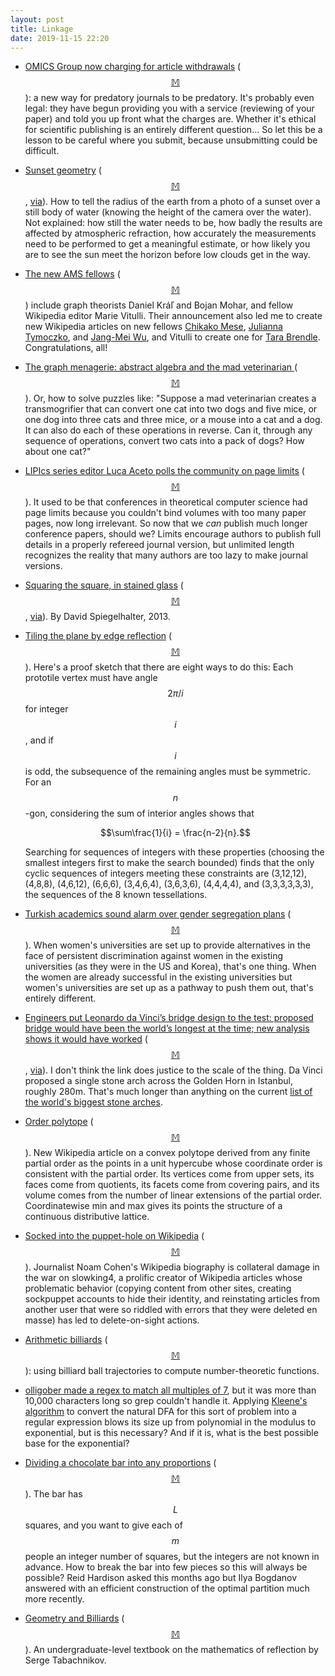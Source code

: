 ```yaml
---
layout: post
title: Linkage
date: 2019-11-15 22:20
---
```

* [OMICS Group now charging for article withdrawals](https://scholarlyoa.com/omics-group-now-charging-for-article-withdrawals/) ([$$\mathbb{M}$$](https://mathstodon.xyz/@11011110/103069657170279386)): a new way for predatory journals to be predatory. It's probably even legal: they have begun providing you with a service (reviewing of your paper) and told you up front what the charges are. Whether it's ethical for scientific publishing is an entirely different question... So let this be a lesson to be careful where you submit, because unsubmitting could be difficult.

* [Sunset geometry](https://www.shapeoperator.com/2016/12/12/sunset-geometry/) ([$$\mathbb{M}$$](https://mathstodon.xyz/@11011110/103075417779881667), [via](https://news.ycombinator.com/item?id=21413358)). How to tell the radius of the earth from a photo of a sunset over a still body of water (knowing the height of the camera over the water). Not explained: how still the water needs to be, how badly the results are affected by atmospheric refraction, how accurately the measurements need to be performed to get a meaningful estimate, or how likely you are to see the sun meet the horizon before low clouds get in the way.

* [The new AMS fellows](https://www.ams.org/profession/ams-fellows/new-fellows) ([$$\mathbb{M}$$](https://mathstodon.xyz/@11011110/103077029444407287)) include graph theorists Daniel Kráľ and Bojan Mohar, and fellow Wikipedia editor Marie Vitulli. Their announcement also led me to create new Wikipedia articles on new fellows [Chikako Mese](https://en.wikipedia.org/wiki/Chikako_Mese), [Julianna Tymoczko](https://en.wikipedia.org/wiki/Julianna_Tymoczko), and [Jang-Mei Wu](https://en.wikipedia.org/wiki/Jang-Mei_Wu), and Vitulli to create one for [Tara Brendle](https://en.wikipedia.org/wiki/Tara_E._Brendle). Congratulations, all!

* [The graph menagerie: abstract algebra and the mad veterinarian ](https://www.maa.org/programs/maa-awards/writing-awards/the-graph-menagerie-abstract-algebra-and-the-mad-veterinarian) ([$$\mathbb{M}$$](https://mathstodon.xyz/@11011110/103083916322783935)). Or, how to solve puzzles like: "Suppose a mad veterinarian creates a transmogrifier that can convert one cat into two dogs and five mice, or one dog into three cats and three mice, or a mouse into a cat and a dog. It can also do each of these operations in reverse. Can it, through any sequence of operations, convert two cats into a pack of dogs? How about one cat?"

* [LIPIcs series editor Luca Aceto polls the community on page limits](http://processalgebra.blogspot.com/2019/11/call-for-opinions-length-of-papes-in.html) ([$$\mathbb{M}$$](https://mathstodon.xyz/@11011110/103086511516971922)). It used to be that conferences in theoretical computer science had page limits because you couldn't bind volumes with too many paper pages, now long irrelevant. So now that we _can_ publish much longer conference papers, should we? Limits encourage authors to publish full details in a properly refereed journal version, but unlimited length recognizes the reality that many authors are too lazy to make journal versions.

* [Squaring the square, in stained glass](https://understandinguncertainty.org/squaring-square-glass) ([$$\mathbb{M}$$](https://mathstodon.xyz/@11011110/103095223291132423), [via](https://scilogs.spektrum.de/hlf/perfect-squares/)). By David Spiegelhalter, 2013.

* [Tiling the plane by edge reflection](https://en.wikipedia.org/wiki/Edge_tessellation) ([$$\mathbb{M}$$](https://mathstodon.xyz/@11011110/103099409883184951)). Here's a proof sketch that there are eight ways to do this:
Each prototile vertex must have angle $$2\pi/i$$ for integer $$i$$, and if $$i$$ is odd, the subsequence of the remaining angles must be symmetric. For an $$n$$-gon, considering the sum of interior angles shows that

  $$\sum\frac{1}{i} = \frac{n-2}{n}.$$
 
  Searching for sequences of integers with these properties (choosing the smallest integers first to make the search bounded) finds that the only cyclic sequences of integers meeting these constraints are (3,12,12), (4,8,8), (4,6,12), (6,6,6), (3,4,6,4), (3,6,3,6), (4,4,4,4), and (3,3,3,3,3,3), the sequences of the 8 known tessellations.

* [Turkish academics sound alarm over gender segregation plans](https://www.insidehighered.com/news/2019/11/08/turkish-academics-sound-alarm-over-gender-segregation-plans) ([$$\mathbb{M}$$](https://mathstodon.xyz/@11011110/103103753533385831)). When women's universities are set up to provide alternatives in the face of persistent discrimination against women in the existing universities (as they were in the US and Korea), that's one thing. When the women are already successful in the existing universities but women's universities are set up as a pathway to push them out, that's entirely different.

* [Engineers put Leonardo da Vinci’s bridge design to the test:
proposed bridge would have been the world’s longest at the time; new analysis shows it would have worked](http://news.mit.edu/2019/leonardo-da-vinci-bridge-test-1010) ([$$\mathbb{M}$$](https://mathstodon.xyz/@11011110/103111919197001339), [via](https://arstechnica.com/science/2019/10/testing-leonardo-da-vincis-bridge-his-design-was-stable-study-finds/)). I don't think the link does justice to the scale of the thing. Da Vinci proposed a single stone arch across the Golden Horn in Istanbul, roughly 280m. That's much longer than anything on the current [list of the world's biggest stone arches](https://en.wikipedia.org/wiki/List_of_longest_masonry_arch_bridge_spans).

* [Order polytope](https://en.wikipedia.org/wiki/Order_polytope) ([$$\mathbb{M}$$](https://mathstodon.xyz/@11011110/103115656245496084)). New Wikipedia article on a convex polytope derived from any finite partial order as the points in a unit hypercube whose coordinate order is consistent with the partial order. Its vertices come from upper sets, its faces come from quotients, its facets come from covering pairs, and its volume comes from the number of linear extensions of the partial order. Coordinatewise min and max gives its points the structure of a continuous distributive lattice.

* [Socked into the puppet-hole on Wikipedia](https://www.wired.com/story/socked-into-the-puppet-hole-on-wikipedia/) ([$$\mathbb{M}$$](https://mathstodon.xyz/@11011110/103120959491226706)). Journalist Noam Cohen's Wikipedia biography is collateral damage in the war on slowking4, a prolific creator of Wikipedia articles whose problematic behavior (copying content from other sites, creating sockpuppet accounts to hide their identity, and reinstating articles from another user that were so riddled with errors that they were deleted en masse) has led to delete-on-sight actions.

* [Arithmetic billiards](https://en.wikipedia.org/wiki/Arithmetic_billiards) ([$$\mathbb{M}$$](https://mathstodon.xyz/@11011110/103129171790722530)): using billiard ball trajectories to compute number-theoretic functions.

* [olligober made a regex to match all multiples of 7](https://mathstodon.xyz/@olligobber/103066273568117018), but it was more than 10,000 characters long so grep couldn't handle it. Applying [Kleene's algorithm](https://en.wikipedia.org/wiki/Kleene%27s_algorithm) to convert the natural DFA for this sort of problem into a regular expression blows its size up from polynomial in the modulus to exponential, but is this necessary? And if it is, what is the best possible base for the exponential?
 
* [Dividing a chocolate bar into any proportions](https://mathoverflow.net/questions/338888/dividing-a-chocolate-bar-into-any-proportions) ([$$\mathbb{M}$$](https://mathstodon.xyz/@11011110/103140599116798730)). The bar has $$L$$ squares, and you want to give each of $$m$$ people an integer number of squares, but the integers are not known in advance. How to break the bar into few pieces so this will always be possible? Reid Hardison asked this months ago but Ilya Bogdanov answered with an efficient construction of the optimal partition much more recently.

* [Geometry and Billiards](http://www.personal.psu.edu/sot2/books/billiardsgeometry.pdf) ([$$\mathbb{M}$$](https://mathstodon.xyz/@11011110)). An undergraduate-level textbook on the mathematics of reflection by Serge Tabachnikov.